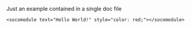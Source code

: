 Just an example contained in a single doc file

    <socomodule text="Hello World!" style="color: red;"></socomodule>
